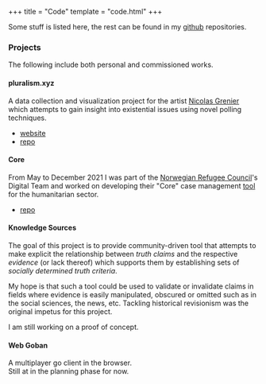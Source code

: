 +++
title = "Code"
template = "code.html"
+++

Some stuff is listed here, the rest can be found in my [github](https://www.github.com/nilueps) repositories.

### Projects

The following include both personal and commissioned works.

#### pluralism.xyz

A data collection and visualization project for the artist [Nicolas Grenier](https://nicolasgrenier.com/) which attempts to gain insight into existential issues using novel polling techniques.

- [website](https://pluralism.xyz/)
- [repo](https://github.com/mappingpoll)


#### Core

From May to December 2021 I was part of the [Norwegian Refugee Council](https://www.nrc.no/)'s Digital Team and worked on developing their "Core" case management [tool](https://github.com/nrc-no/core) for the humanitarian sector.

- [repo](https://github.com/nrc-no/core)

#### Knowledge Sources

The goal of this project is to provide community-driven tool that attempts to make explicit the relationship between *truth claims* and the respective *evidence* (or lack thereof) which supports them by establishing sets of *socially determined truth criteria*.

My hope is that such a tool could be used to validate or invalidate claims in fields where evidence is easily manipulated, obscured or omitted such as in the social sciences, the news, etc. Tackling historical revisionism was the original impetus for this project.

I am still working on a proof of concept.

#### Web Goban

A multiplayer go client in the browser.\
Still at in the planning phase for now.

